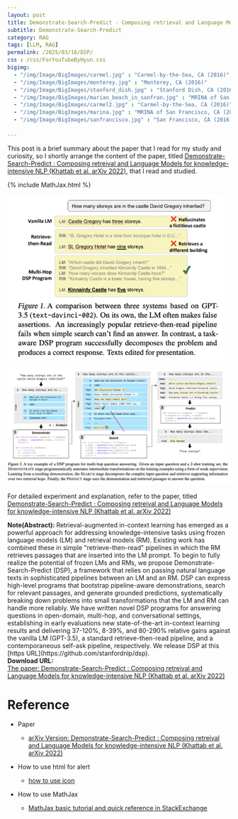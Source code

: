 ```yaml
---
layout: post
title: Demonstrate-Search-Predict - Composing retrieval and Language Models for Knowledge-intenstive NLP
subtitle: Demonstrate-Search-Predict
category: RAG
tags: [LLM, RAG]
permalink: /2025/03/16/DSP/
css : /css/ForYouTubeByHyun.css
bigimg: 
  - "/img/Image/BigImages/carmel.jpg" : "Carmel-by-the-Sea, CA (2016)"
  - "/img/Image/BigImages/monterey.jpg" : "Monterey, CA (2016)"
  - "/img/Image/BigImages/stanford_dish.jpg" : "Stanford Dish, CA (2016)"
  - "/img/Image/BigImages/marian_beach_in_sanfran.jpg" : "MRINA of San Francisco, CA (2016)"
  - "/img/Image/BigImages/carmel2.jpg" : "Carmel-by-the-Sea, CA (2016)"
  - "/img/Image/BigImages/marina.jpg" : "MRINA of San Francisco, CA (2016)"
  - "/img/Image/BigImages/sanfrancisco.jpg" : "San Francisco, CA (2016)"
  
---
```


This post is a brief summary about the paper that I read for my study and curiosity, so I shortly arrange the content of the paper, titled [Demonstrate-Search-Predict : Composing retreival and Language Models for knowledge-intensive NLP (Khattab et al. arXiv 2022)](https://arxiv.org/abs/2212.14024), that I read and studied. 

{% include MathJax.html %}


![Khattab et al. arXiv 2022](/img/Image/NaturalLanguageProcessing/Papers/RAG/2025-03-16-DSP/DSP_01.png)


![Khattab et al. arXiv 2022](/img/Image/NaturalLanguageProcessing/Papers/RAG/2025-03-16-DSP/DSP_02.png)


For detailed experiment and explanation, refer to the paper, titled [Demonstrate-Search-Predict : Composing retreival and Language Models for knowledge-intensive NLP (Khattab et al. arXiv 2022)](https://arxiv.org/abs/2212.14024)

<div class="alert alert-info" role="alert"><i class="fa fa-info-circle"></i> <b>Note(Abstract): </b>
Retrieval-augmented in-context learning has emerged as a powerful approach for addressing knowledge-intensive tasks using frozen language models (LM) and retrieval models (RM). Existing work has combined these in simple "retrieve-then-read" pipelines in which the RM retrieves passages that are inserted into the LM prompt. To begin to fully realize the potential of frozen LMs and RMs, we propose Demonstrate-Search-Predict (DSP), a framework that relies on passing natural language texts in sophisticated pipelines between an LM and an RM. DSP can express high-level programs that bootstrap pipeline-aware demonstrations, search for relevant passages, and generate grounded predictions, systematically breaking down problems into small transformations that the LM and RM can handle more reliably. We have written novel DSP programs for answering questions in open-domain, multi-hop, and conversational settings, establishing in early evaluations new state-of-the-art in-context learning results and delivering 37-120%, 8-39%, and 80-290% relative gains against the vanilla LM (GPT-3.5), a standard retrieve-then-read pipeline, and a contemporaneous self-ask pipeline, respectively. We release DSP at this [https URL](https://github.com/stanfordnlp/dsp).
</div>

<div class="alert alert-success" role="alert"><i class="fa fa-paperclip fa-lg"></i> <b>Download URL: </b><br>
  <a href="https://arxiv.org/abs/2212.14024">The paper: Demonstrate-Search-Predict : Composing retreival and Language Models for knowledge-intensive NLP (Khattab et al. arXiv 2022)</a></div>

# Reference 

- Paper 
  - [arXiv Version: Demonstrate-Search-Predict : Composing retreival and Language Models for knowledge-intensive NLP (Khattab et al. arXiv 2022)](https://arxiv.org/abs/2212.14024)
  
- How to use html for alert
  - [how to use icon](http://idratherbewriting.com/documentation-theme-jekyll/mydoc_icons.html)
 
- How to use MathJax 
  - [MathJax basic tutorial and quick reference in StackExchange](https://math.meta.stackexchange.com/questions/5020/mathjax-basic-tutorial-and-quick-reference)


